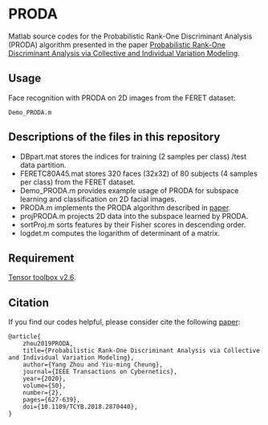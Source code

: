 # PRODA
Matlab source codes for the Probabilistic Rank-One Discriminant Analysis (PRODA) algorithm presented in the paper [Probabilistic Rank-One Discriminant Analysis via Collective and Individual Variation Modeling](https://ieeexplore.ieee.org/document/8481385).

## Usage
Face recognition with PRODA on 2D images from the FERET dataset:
```
Demo_PRODA.m
```

## Descriptions of the files in this repository  
 - DBpart.mat stores the indices for training (2 samples per class) /test data partition.
 - FERETC80A45.mat stores 320 faces (32x32) of 80 subjects (4 samples per class) from the FERET dataset.
 - Demo_PRODA.m provides example usage of PRODA for subspace learning and classification on 2D facial images.
 - PRODA.m implements the PRODA algorithm described in [paper](https://ieeexplore.ieee.org/document/8481385).
 - projPRODA.m projects 2D data into the subspace learned by PRODA.
 - sortProj.m sorts features by their Fisher scores in descending order.
 - logdet.m computes the logarithm of determinant of a matrix.

## Requirement
[Tensor toolbox v2.6](http://www.tensortoolbox.org/).

## Citation
If you find our codes helpful, please consider cite the following [paper](https://ieeexplore.ieee.org/document/8481385):
```
@article{
    zhou2019PRODA,
    title={Probabilistic Rank-One Discriminant Analysis via Collective and Individual Variation Modeling},
    author={Yang Zhou and Yiu-ming Cheung},
    journal={IEEE Transactions on Cybernetics},
    year={2020},
    volume={50},
    number={2},
    pages={627-639},
    doi={10.1109/TCYB.2018.2870440},
}
```
